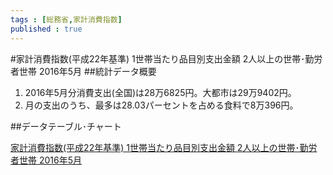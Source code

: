 ```yaml
--- 
tags : [総務省,家計消費指数] 
published : true
---
```

#家計消費指数(平成22年基準) 1世帯当たり品目別支出金額 2人以上の世帯･勤労者世帯 2016年5月
##統計データ概要
1. 2016年5月分消費支出(全国)は28万6825円。大都市は29万9402円。
1. 月の支出のうち、最多は28.03パーセントを占める食料で8万396円。



##データテーブル･チャート

[家計消費指数(平成22年基準) 1世帯当たり品目別支出金額 2人以上の世帯･勤労者世帯 2016年5月](http://knowledgevault.saecanet.com/20160720-04-R-olive-datatables.html)